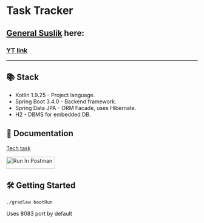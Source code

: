 # Task Tracker

## [General Suslik](https://github.com/generalsuslik) here:
### [YT link](https://youtu.be/u5d4y3D-6lg)

<hr>

## 📚 Stack

* Kotlin 1.9.25 - Project language.  
* Spring Boot 3.4.0 - Backend framework.
* Spring Data JPA - ORM Facade, uses Hibernate.
* H2 - DBMS for embedded DB. 


## 📄 Documentation

[Tech task](https://docs.google.com/document/d/1Ny50DvSqiZlBZyAm8_SxEtiYuYYg7wC-EAO7HSpWYMo)

[<img src="https://run.pstmn.io/button.svg" alt="Run In Postman" style="width: 128px; height: 32px;">](https://app.getpostman.com/run-collection/39517737-7d60497a-083f-463c-bc76-7bd279ea52aa?action=collection%2Ffork&source=rip_markdown&collection-url=entityId%3D39517737-7d60497a-083f-463c-bc76-7bd279ea52aa%26entityType%3Dcollection%26workspaceId%3D53d873da-3c13-4b42-8c03-4cfe8806bc6c)

## 🛠 Getting Started 
```shell
./gradlew bootRun
```
Uses 8083 port by default

